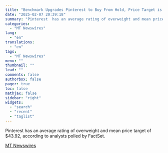 ```yaml
---
title: "Benchmark Upgrades Pinterest to Buy From Hold, Price Target is $55"
date: "2025-02-07 20:39:18"
summary: "Pinterest  has an average rating of overweight and mean price target of $43.92, according to analysts polled by FactSet."
categories:
  - "MT Newswires"
lang:
  - "en"
translations:
  - "en"
tags:
  - "MT Newswires"
menu: ""
thumbnail: ""
lead: ""
comments: false
authorbox: false
pager: true
toc: false
mathjax: false
sidebar: "right"
widgets:
  - "search"
  - "recent"
  - "taglist"
---
```


Pinterest has an average rating of overweight and mean price target of $43.92, according to analysts polled by FactSet.

[MT Newswires](https://www.tradingview.com/news/mtnewswires.com:20250207:A3312386:0/)
